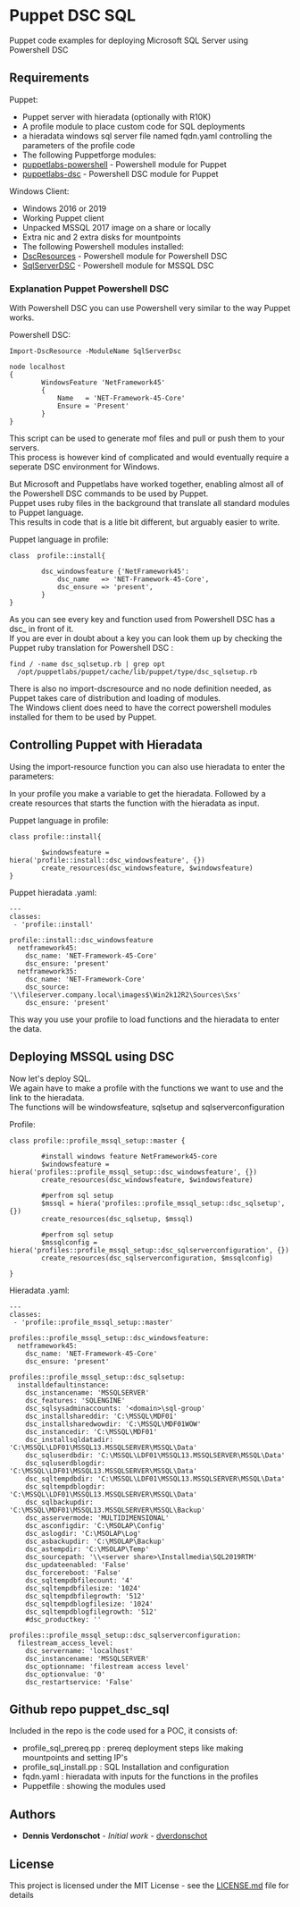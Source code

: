 # Puppet DSC SQL

Puppet code examples for deploying Microsoft SQL Server using Powershell DSC

## Requirements

Puppet:
* Puppet server with hieradata (optionally with R10K)
* A profile module to place custom code for SQL deployments
* a hieradata windows sql server file named fqdn.yaml controlling the parameters of the profile code
* The following Puppetforge modules:
* [puppetlabs-powershell](https://forge.puppet.com/puppetlabs/powershell) - Powershell module for Puppet
* [puppetlabs-dsc](https://forge.puppet.com/puppetlabs/dsc) - Powershell DSC module for Puppet

Windows Client:
* Windows 2016 or 2019
* Working Puppet client
* Unpacked MSSQL 2017 image on a share or locally
* Extra nic and 2 extra disks for mountpoints
* The following Powershell modules installed:
* [DscResources](https://github.com/PowerShell/DscResources) - Powershell module for Powershell DSC
* [SqlServerDSC](https://github.com/PowerShell/SqlServerDsc) - Powershell module for MSSQL DSC

### Explanation Puppet Powershell DSC

With Powershell DSC you can use Powershell very similar to the way Puppet works.

Powershell DSC:

```
Import-DscResource -ModuleName SqlServerDsc

node localhost
{
        WindowsFeature 'NetFramework45'
        {
            Name   = 'NET-Framework-45-Core'
            Ensure = 'Present'
        }
}

```

This script can be used to generate mof files and pull or push them to your servers.<br>
This process is however kind of complicated and would eventually require a seperate DSC environment for Windows.

But Microsoft and Puppetlabs have worked together, enabling almost all of the Powershell DSC commands to be used by Puppet.<br>
Puppet uses ruby files in the background that translate all standard modules to Puppet language.<br>
This results in code that is a litle bit different, but arguably easier to write.

Puppet language in profile:

```
class  profile::install{
       
        dsc_windowsfeature {'NetFramework45':
            dsc_name   => 'NET-Framework-45-Core',
            dsc_ensure => 'present',
        }
}        
```

As you can see every key and function used from Powershell DSC has a dsc_ in front of it.<br>
If you are ever in doubt about a key you can look them up by checking the Puppet ruby translation for Powershell DSC :

```
find / -name dsc_sqlsetup.rb | grep opt
  /opt/puppetlabs/puppet/cache/lib/puppet/type/dsc_sqlsetup.rb
```

There is also no import-dscresource and no node definition needed, as Puppet takes care of distribution and loading of modules.<br>
The Windows client does need to have the correct powershell modules installed for them to be used by Puppet.

## Controlling Puppet with Hieradata 

Using the import-resource function you can also use hieradata to enter the parameters:

In your profile you make a variable to get the hieradata.
Followed by a create resources that starts the function with the hieradata as input.

Puppet language in profile:

```
class profile::install{

        $windowsfeature = hiera('profile::install::dsc_windowsfeature', {})
        create_resources(dsc_windowsfeature, $windowsfeature)
}
```

Puppet hieradata <fdqn windows client>.yaml:

```
---
classes:
 - 'profile::install'

profile::install::dsc_windowsfeature
  netframework45:
    dsc_name: 'NET-Framework-45-Core'
    dsc_ensure: 'present'
  netframework35:
    dsc_name: 'NET-Framework-Core'
    dsc_source: '\\fileserver.company.local\images$\Win2k12R2\Sources\Sxs'
    dsc_ensure: 'present'
```

This way you use your profile to load functions and the hieradata to enter the data.

## Deploying MSSQL using DSC

Now let's deploy SQL.<br>
We again have to make a profile with the functions we want to use and the link to the hieradata.<br>
The functions will be windowsfeature, sqlsetup and sqlserverconfiguration

Profile:

```
class profile::profile_mssql_setup::master {

        #install windows feature NetFramework45-core
        $windowsfeature = hiera('profiles::profile_mssql_setup::dsc_windowsfeature', {})
        create_resources(dsc_windowsfeature, $windowsfeature)

        #perfrom sql setup
        $mssql = hiera('profiles::profile_mssql_setup::dsc_sqlsetup', {})
        create_resources(dsc_sqlsetup, $mssql)
        
        #perfrom sql setup
        $mssqlconfig = hiera('profiles::profile_mssql_setup::dsc_sqlserverconfiguration', {})
        create_resources(dsc_sqlserverconfiguration, $mssqlconfig)
 
}

``` 

Hieradata <fqdn windows client>.yaml:

```
---
classes:
 - 'profile::profile_mssql_setup::master'

profiles::profile_mssql_setup::dsc_windowsfeature:
  netframework45:
    dsc_name: 'NET-Framework-45-Core'
    dsc_ensure: 'present'

profiles::profile_mssql_setup::dsc_sqlsetup:
  installdefaultinstance:
    dsc_instancename: 'MSSQLSERVER'
    dsc_features: 'SQLENGINE'
    dsc_sqlsysadminaccounts: '<domain>\sql-group'
    dsc_installshareddir: 'C:\MSSQL\MDF01'
    dsc_installsharedwowdir: 'C:\MSSQL\MDF01WOW'
    dsc_instancedir: 'C:\MSSQL\MDF01'
    dsc_installsqldatadir: 'C:\MSSQL\LDF01\MSSQL13.MSSQLSERVER\MSSQL\Data'
    dsc_sqluserdbdir: 'C:\MSSQL\LDF01\MSSQL13.MSSQLSERVER\MSSQL\Data'
    dsc_sqluserdblogdir: 'C:\MSSQL\LDF01\MSSQL13.MSSQLSERVER\MSSQL\Data'
    dsc_sqltempdbdir: 'C:\MSSQL\LDF01\MSSQL13.MSSQLSERVER\MSSQL\Data'
    dsc_sqltempdblogdir: 'C:\MSSQL\LDF01\MSSQL13.MSSQLSERVER\MSSQL\Data'
    dsc_sqlbackupdir: 'C:\MSSQL\MDF01\MSSQL13.MSSQLSERVER\MSSQL\Backup'
    dsc_asservermode: 'MULTIDIMENSIONAL'
    dsc_asconfigdir: 'C:\MSOLAP\Config'
    dsc_aslogdir: 'C:\MSOLAP\Log'
    dsc_asbackupdir: 'C:\MSOLAP\Backup'
    dsc_astempdir: 'C:\MSOLAP\Temp'
    dsc_sourcepath: '\\<server share>\Installmedia\SQL2019RTM'
    dsc_updateenabled: 'False'
    dsc_forcereboot: 'False'
    dsc_sqltempdbfilecount: '4'
    dsc_sqltempdbfilesize: '1024'
    dsc_sqltempdbfilegrowth: '512'
    dsc_sqltempdblogfilesize: '1024'
    dsc_sqltempdblogfilegrowth: '512'
    #dsc_productkey: ''

profiles::profile_mssql_setup::dsc_sqlserverconfiguration:
  filestream_access_level:
    dsc_servername: 'localhost'
    dsc_instancename: 'MSSQLSERVER'
    dsc_optionname: 'filestream access level'
    dsc_optionvalue: '0'
    dsc_restartservice: 'False'

```

## Github repo puppet_dsc_sql

Included in the repo is the code used for a POC, it consists of:

* profile_sql_prereq.pp : prereq deployment steps like making mountpoints and setting IP's
* profile_sql_install.pp : SQL Installation and configuration
* fqdn.yaml : hieradata with inputs for the functions in the profiles
* Puppetfile : showing the modules used


## Authors

* **Dennis Verdonschot** - *Initial work* - [dverdonschot](https://github.com/dverdonschot)

## License

This project is licensed under the MIT License - see the [LICENSE.md](LICENSE.md) file for details




